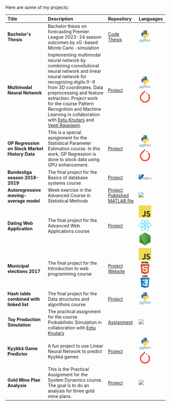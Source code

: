 Here are some of my projects:

| Title | Description | Repository | Languages |
|:------|:------------|:-----------|:----------|
| **Bachelor's Thesis** | Bachelor thesis on forecasting Premier League 2023-24 season outcomes by xG-based Monte Carlo -simulation | [Code](https://github.com/EetuPeltolaCodes/Bachelor-Thesis) [Thesis](https://urn.fi/URN:NBN:fi-fe2024051530945) | <img src="https://raw.githubusercontent.com/devicons/devicon/master/icons/python/python-original-wordmark.svg" width="40" /> |
| **Multimodal Neural Network** | Implementing multimodal neural network by combining convolutional neural network and linear neural network for recognizing digits 0-9 from 3D coordinates. Data preprocessing and feature extraction. Project work for the course Pattern Recognition and Machine Learning in collaboration with [Eetu Knutars](https://github.com/knuutti) and [Veeti Rajaniemi](https://github.com/veetirajaniemi). | [Project](https://github.com/knuutti/3d-digit-classifier) | <img src="https://raw.githubusercontent.com/devicons/devicon/master/icons/python/python-original-wordmark.svg" width="40" /> <img src="https://raw.githubusercontent.com/devicons/devicon/master/icons/pytorch/pytorch-original.svg" width="40" /> |
| **GP Regression on Stock Market History Data** | This is a special assignment for the Statistical Parameter Estimation course. In this work, GP Regression is done to stock data using GPU enhancement. | [Project](https://github.com/EetuPeltolaCodes/GP-Regression-for-Stock-Data) | <img src="https://raw.githubusercontent.com/devicons/devicon/master/icons/python/python-original-wordmark.svg" width="40" /> <img src="https://raw.githubusercontent.com/devicons/devicon/master/icons/pytorch/pytorch-original.svg" width="40" /> |
| **Bundesliga season 2018-2019** | The final project for the Basics of database systems course | [Project](https://github.com/EetuPeltolaCodes/Database-Project) | <img src="https://raw.githubusercontent.com/devicons/devicon/master/icons/sqlite/sqlite-original-wordmark.svg" width="40" /> |
| **Autoregressive moving-average model** | Week exercise in the Advanced Course in Statistical Methods | [Project](https://github.com/EetuPeltolaCodes/ARMA) [Published MATLAB file](https://github.com/EetuPeltolaCodes/ARMA/blob/f2a2bc2f7253c7bfe6a072ad44e5251bf49dff09/Eetu_Peltola_Viikko_6.pdf) | <img src="https://upload.wikimedia.org/wikipedia/commons/2/21/Matlab_Logo.png" width="40" /> |
| **Dating Web Application** | The final project for the Advanced Web Applications course | [Project](https://github.com/EetuPeltolaCodes/Advanced_Web_Applications_Project) | <img src="https://raw.githubusercontent.com/devicons/devicon/master/icons/javascript/javascript-original.svg" width="40" /> <img src="https://raw.githubusercontent.com/devicons/devicon/master/icons/react/react-original.svg" width="40" /> <img src="https://github.com/devicons/devicon/blob/master/icons/nodejs/nodejs-original.svg" width="40" /> |
| **Municipal elections 2017** | The final project for the Introduction to web programming course | [Project](https://github.com/EetuPeltolaCodes/IWP_Project) [Website](https://htmlpreview.github.io/?https://raw.githubusercontent.com/EetuPeltolaCodes/IWP_Project/main/index.html) | <img src="https://raw.githubusercontent.com/devicons/devicon/master/icons/javascript/javascript-original.svg" width="40" /> <img src="https://raw.githubusercontent.com/devicons/devicon/master/icons/html5/html5-original-wordmark.svg" width="40" /> <img src="https://raw.githubusercontent.com/devicons/devicon/master/icons/css3/css3-original-wordmark.svg" width="40" /> |
| **Hash table combined with linked list** | The final project for the Data structures and algorithms course | [Project](https://github.com/EetuPeltolaCodes/Practical-Assignment) | <img src="https://raw.githubusercontent.com/devicons/devicon/master/icons/python/python-original-wordmark.svg" width="40" /> |
| **Toy Production Simulation** | The practical assignment for the course Probabilistic Simulation in collaboration with [Eetu Knutars](https://github.com/knuutti) | [Assignment](https://github.com/EetuPeltolaCodes/Probabilistic-Simulation-Practical-Assignment) | <img src="https://upload.wikimedia.org/wikipedia/commons/2/21/Matlab_Logo.png" width="40" /> |
| **Kyykkä Game Predictor** | A fun project to use Linear Neural Network to predict Kyykkä games | [Project](https://github.com/EetuPeltolaCodes/Kyykka-Game-Predictor/tree/main) | <img src="https://raw.githubusercontent.com/devicons/devicon/master/icons/python/python-original-wordmark.svg" width="40" /> <img src="https://raw.githubusercontent.com/devicons/devicon/master/icons/pytorch/pytorch-original.svg" width="40" /> |
| **Gold Mine Plan Analysis** | This is the Practical Assignment for the System Dynamics course. The goal is to do an analysis for three gold mine plans.| [Project](https://github.com/EetuPeltolaCodes/System-Dynamics-PA) | <img src="https://upload.wikimedia.org/wikipedia/commons/2/21/Matlab_Logo.png" width="40" /> |
